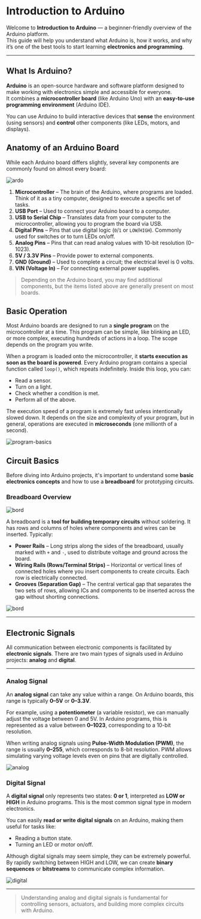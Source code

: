 #  Introduction to Arduino

Welcome to **Introduction to Arduino** — a beginner-friendly overview of the Arduino platform.  
This guide will help you understand what Arduino is, how it works, and why it’s one of the best tools to start learning **electronics and programming**.

---

## What Is Arduino?

**Arduino** is an open-source hardware and software platform designed to make working with electronics simple and accessible for everyone.  
It combines a **microcontroller board** (like Arduino Uno) with an **easy-to-use programming environment** (Arduino IDE).

You can use Arduino to build interactive devices that **sense** the environment (using sensors) and **control** other components (like LEDs, motors, and displays).
## Anatomy of an Arduino Board
While each Arduino board differs slightly, several key components are commonly found on almost every board:

![ardo](images/ardu.png)


1. **Microcontroller** – The brain of the Arduino, where programs are loaded. Think of it as a tiny computer, designed to execute a specific set of tasks.  
2. **USB Port** – Used to connect your Arduino board to a computer.  
3. **USB to Serial Chip** – Translates data from your computer to the microcontroller, allowing you to program the board via USB.  
4. **Digital Pins** – Pins that use digital logic (`0`/`1` or `LOW`/`HIGH`). Commonly used for switches or to turn LEDs on/off.  
5. **Analog Pins** – Pins that can read analog values with 10-bit resolution (0–1023).  
6. **5V / 3.3V Pins** – Provide power to external components.  
7. **GND (Ground)** – Used to complete a circuit; the electrical level is 0 volts.  
8. **VIN (Voltage In)** – For connecting external power supplies.  

> Depending on the Arduino board, you may find additional components, but the items listed above are generally present on most boards.

## Basic Operation

Most Arduino boards are designed to run a **single program** on the microcontroller at a time. This program can be simple, like blinking an LED, or more complex, executing hundreds of actions in a loop. The scope depends on the program you write.

When a program is loaded onto the microcontroller, it **starts execution as soon as the board is powered**. Every Arduino program contains a special function called `loop()`, which repeats indefinitely. Inside this loop, you can:

- Read a sensor.  
- Turn on a light.  
- Check whether a condition is met.  
- Perform all of the above.  

The execution speed of a program is extremely fast unless intentionally slowed down. It depends on the size and complexity of your program, but in general, operations are executed in **microseconds** (one millionth of a second).

![program-basics](images/program-basics.png)

## Circuit Basics

Before diving into Arduino projects, it's important to understand some **basic electronics concepts** and how to use a **breadboard** for prototyping circuits.

### Breadboard Overview
![bord](images/How-to-use-a-breadboard.png)

A breadboard is a **tool for building temporary circuits** without soldering. It has rows and columns of holes where components and wires can be inserted. Typically:

- **Power Rails** – Long strips along the sides of the breadboard, usually marked with `+` and `-`, used to distribute voltage and ground across the board.  
- **Wiring Rails (Rows/Terminal Strips)** – Horizontal or vertical lines of connected holes where you insert components to create circuits. Each row is electrically connected.  
- **Grooves (Separation Gap)** – The central vertical gap that separates the two sets of rows, allowing ICs and components to be inserted across the gap without shorting connections.

![bord](images/Breadboard-structure.jpg)

---
## Electronic Signals

All communication between electronic components is facilitated by **electronic signals**. There are two main types of signals used in Arduino projects: **analog** and **digital**.

---

### Analog Signal

An **analog signal** can take any value within a range. On Arduino boards, this range is typically **0–5V** or **0–3.3V**.  

For example, using a **potentiometer** (a variable resistor), we can manually adjust the voltage between 0 and 5V. In Arduino programs, this is represented as a value between **0–1023**, corresponding to a 10-bit resolution.  

When writing analog signals using **Pulse-Width Modulation (PWM)**, the range is usually **0–255**, which corresponds to 8-bit resolution. PWM allows simulating varying voltage levels even on pins that are digitally controlled.

![analog](analog-signal.png) 

### Digital Signal

A **digital signal** only represents two states: **0 or 1**, interpreted as **LOW or HIGH** in Arduino programs. This is the most common signal type in modern electronics.  

You can easily **read or write digital signals** on an Arduino, making them useful for tasks like:

- Reading a button state.  
- Turning an LED or motor on/off.  

Although digital signals may seem simple, they can be extremely powerful. By rapidly switching between HIGH and LOW, we can create **binary sequences** or **bitstreams** to communicate complex information.

![digital](images/digital-signal.png)

---

> Understanding analog and digital signals is fundamental for controlling sensors, actuators, and building more complex circuits with Arduino.




